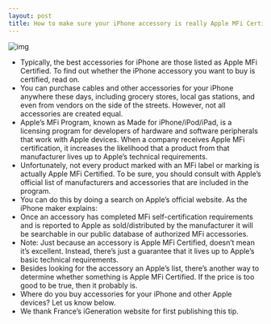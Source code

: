 ```yaml
---
layout: post
title: How to make sure your iPhone accessory is really Apple MFi Certified
---
```

![img](http://media.idownloadblog.com/wp-content/uploads/2018/07/71vjweHGkDL._SL1500.jpg)
* Typically, the best accessories for iPhone are those listed as Apple MFi Certified. To find out whether the iPhone accessory you want to buy is certified, read on.
* You can purchase cables and other accessories for your iPhone anywhere these days, including grocery stores, local gas stations, and even from vendors on the side of the streets. However, not all accessories are created equal.
* Apple’s MFi Program, known as Made for iPhone/iPod/iPad, is a licensing program for developers of hardware and software peripherals that work with Apple devices. When a company receives Apple MFi certification, it increases the likelihood that a product from that manufacturer lives up to Apple’s technical requirements.
* Unfortunately, not every product marked with an MFi label or marking is actually Apple MFi Certified. To be sure, you should consult with Apple’s official list of manufacturers and accessories that are included in the program.
* You can do this by doing a search on Apple’s official website. As the iPhone maker explains:
* Once an accessory has completed MFi self-certification requirements and is reported to Apple as sold/distributed by the manufacturer it will be searchable in our public database of authorized MFi accessories.
* Note: Just because an accessory is Apple MFi Certified, doesn’t mean it’s excellent. Instead, there’s just a guarantee that it lives up to Apple’s basic technical requirements.
* Besides looking for the accessory an Apple’s list, there’s another way to determine whether something is Apple MFi Certified. If the price is too good to be true, then it probably is.
* Where do you buy accessories for your iPhone and other Apple devices? Let us know below.
* We thank France’s iGeneration website for first publishing this tip.

